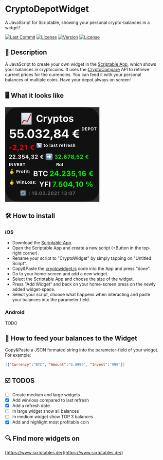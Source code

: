 # CryptoDepotWidget
A JavaScript for Scriptable, showing your personal crypto-balances in a widget!

[![Last Commit](https://img.shields.io/github/last-commit/martlgap/CryptoWidget)](https://img.shields.io/github/last-commit/martlgap/CryptoWidget)
[![License](https://img.shields.io/badge/license-CC0-blue)](https://img.shields.io/badge/license-CC0-blue)
[![Version](https://img.shields.io/badge/version-0.1-purple)](https://img.shields.io/badge/version-0.1-purple)
[![License](https://img.shields.io/badge/plugin-scriptable-blue)](https://img.shields.io/badge/plugin-scriptable-blue)

## 📗 Description
A JavaScript to create your own widget in the [Scriptable App](https://scriptable.app/), which shows your balances in cryptocoins. It uses the [CryptoCompare](https://cryptocompare.com) API to retrieve current prices for the currencies. 
You can feed it with your personal balances of multiple coins. Have your depot always on screen!

## 🖥 What it looks like
![Example Image](./widget_preview.jpg)

## 🛠 How to install
### iOS
- Download the [Scriptable App](https://apps.apple.com/de/app/scriptable/id1405459188).
- Open the Scriptable App and create a new script (+Button in the top-right corner).
- Rename your script to "CryptoWidget" by simply tapping on "Untitled Script".
- Copy&Paste the [cryptowidget.js](https://raw.githubusercontent.com/Martlgap/CryptoWidget/main/cryptowidget.js) code into the App and press "done".
- Go to your home-screen and add a new widget.
- Select the Scriptable App and choose the size of the widget.
- Press "Add Widget" and back on your home-screen press on the newly added widget-space.
- Select your script, choose what happens when interacting and paste your balances into the parameter field.

### Android
TODO

## 🍼 How to feed your balances to the Widget
Copy&Paste a JSON formated string into the parameter-field of your widget.
For example:
```json
[{"Currency":"BTC", "Amount":"0.0999", "Invest":"999"}]
```

## ☑️ TODOS
- [ ] Create medium and large widgets
- [x] Add win/loss compared to last refresh
- [x] Add a refresh date
- [ ] In large widget show all balances
- [ ] In medium widget show TOP 3 balances
- [x] Add and highlight most profitable coin

## 🔍 Find more widgets on
[https://www.scriptables.de/](https://www.scriptables.de/)
